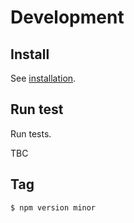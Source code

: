 # Development


## Install

See [installation](installation.md).


## Run test

Run tests.

TBC


## Tag

```sh
$ npm version minor
```
